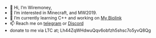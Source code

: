 - 👋 Hi, I’m Wiremoney,
- 👀 I’m interested in Minecraft, and MW2019.
- 🌱 I’m currently learning C++ and working on [My Biolink](https://github.com/wiremoneyy/biolinktest2-main)
- 📫 Reach me on [telegram](https://t.me/wir3money) or [Discord](https://discord.com/users/1183181983908646913)
- donate to me via LTC at; Lh44ZqWHdwuQqv6obfzh5shsc7o5yvQ8Qg
